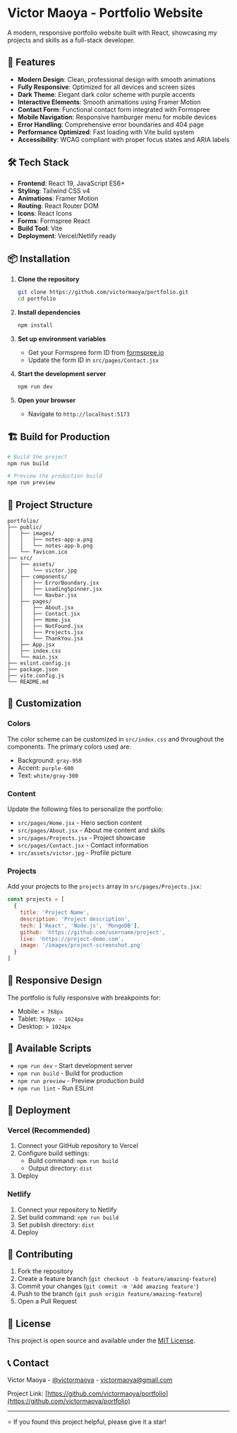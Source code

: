 # Victor Maoya - Portfolio Website

A modern, responsive portfolio website built with React, showcasing my projects and skills as a full-stack developer.

## 🚀 Features

- **Modern Design**: Clean, professional design with smooth animations
- **Fully Responsive**: Optimized for all devices and screen sizes
- **Dark Theme**: Elegant dark color scheme with purple accents
- **Interactive Elements**: Smooth animations using Framer Motion
- **Contact Form**: Functional contact form integrated with Formspree
- **Mobile Navigation**: Responsive hamburger menu for mobile devices
- **Error Handling**: Comprehensive error boundaries and 404 page
- **Performance Optimized**: Fast loading with Vite build system
- **Accessibility**: WCAG compliant with proper focus states and ARIA labels

## 🛠️ Tech Stack

- **Frontend**: React 19, JavaScript ES6+
- **Styling**: Tailwind CSS v4
- **Animations**: Framer Motion
- **Routing**: React Router DOM
- **Icons**: React Icons
- **Forms**: Formspree React
- **Build Tool**: Vite
- **Deployment**: Vercel/Netlify ready

## 📦 Installation

1. **Clone the repository**
   ```bash
   git clone https://github.com/victormaoya/portfolio.git
   cd portfolio
   ```

2. **Install dependencies**
   ```bash
   npm install
   ```

3. **Set up environment variables**
   - Get your Formspree form ID from [formspree.io](https://formspree.io)
   - Update the form ID in `src/pages/Contact.jsx`

4. **Start the development server**
   ```bash
   npm run dev
   ```

5. **Open your browser**
   - Navigate to `http://localhost:5173`

## 🏗️ Build for Production

```bash
# Build the project
npm run build

# Preview the production build
npm run preview
```

## 📁 Project Structure

```
portfolio/
├── public/
│   ├── images/
│   │   ├── notes-app-a.png
│   │   └── notes-app-b.png
│   └── favicon.ico
├── src/
│   ├── assets/
│   │   └── victor.jpg
│   ├── components/
│   │   ├── ErrorBoundary.jsx
│   │   ├── LoadingSpinner.jsx
│   │   └── Navbar.jsx
│   ├── pages/
│   │   ├── About.jsx
│   │   ├── Contact.jsx
│   │   ├── Home.jsx
│   │   ├── NotFound.jsx
│   │   ├── Projects.jsx
│   │   └── ThankYou.jsx
│   ├── App.jsx
│   ├── index.css
│   └── main.jsx
├── eslint.config.js
├── package.json
├── vite.config.js
└── README.md
```

## 🎨 Customization

### Colors
The color scheme can be customized in `src/index.css` and throughout the components. The primary colors used are:
- Background: `gray-950`
- Accent: `purple-600`
- Text: `white/gray-300`

### Content
Update the following files to personalize the portfolio:
- `src/pages/Home.jsx` - Hero section content
- `src/pages/About.jsx` - About me content and skills
- `src/pages/Projects.jsx` - Project showcase
- `src/pages/Contact.jsx` - Contact information
- `src/assets/victor.jpg` - Profile picture

### Projects
Add your projects to the `projects` array in `src/pages/Projects.jsx`:

```javascript
const projects = [
  {
    title: 'Project Name',
    description: 'Project description',
    tech: ['React', 'Node.js', 'MongoDB'],
    github: 'https://github.com/username/project',
    live: 'https://project-demo.com',
    image: '/images/project-screenshot.png'
  }
]
```

## 📱 Responsive Design

The portfolio is fully responsive with breakpoints for:
- Mobile: `< 768px`
- Tablet: `768px - 1024px`
- Desktop: `> 1024px`

## 🔧 Available Scripts

- `npm run dev` - Start development server
- `npm run build` - Build for production
- `npm run preview` - Preview production build
- `npm run lint` - Run ESLint

## 🚀 Deployment

### Vercel (Recommended)
1. Connect your GitHub repository to Vercel
2. Configure build settings:
   - Build command: `npm run build`
   - Output directory: `dist`
3. Deploy

### Netlify
1. Connect your repository to Netlify
2. Set build command: `npm run build`
3. Set publish directory: `dist`
4. Deploy

## 🤝 Contributing

1. Fork the repository
2. Create a feature branch (`git checkout -b feature/amazing-feature`)
3. Commit your changes (`git commit -m 'Add amazing feature'`)
4. Push to the branch (`git push origin feature/amazing-feature`)
5. Open a Pull Request

## 📄 License

This project is open source and available under the [MIT License](LICENSE).

## 📞 Contact

Victor Maoya - [@victormaoya](https://twitter.com/victormaoya) - victormaoya@gmail.com

Project Link: [https://github.com/victormaoya/portfolio](https://github.com/victormaoya/portfolio)

---

⭐ If you found this project helpful, please give it a star!
